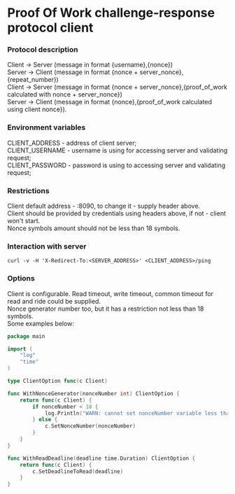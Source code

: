 # Proof Of Work challenge-response protocol client

### Protocol description
Client -> Server (message in format {username},{nonce})  
Server -> Client (message in format {nonce + server_nonce},{repeat_number})   
Client -> Server (message in format {nonce + server_nonce},{proof_of_work calculated with nonce + server_nonce})   
Server -> Client (message in format {nonce},{proof_of_work calculated using client nonce}).

### Environment variables
CLIENT_ADDRESS - address of client server;   
CLIENT_USERNAME - username is using for accessing server and validating request;   
CLIENT_PASSWORD - password is using to accessing server and validating request;   

### Restrictions
Client default address - :8090, to change it - supply header above.   
Client should be provided by credentials using headers above, if not - client won't start.   
Nonce symbols amount should not be less than 18 symbols.   

### Interaction with server
````
curl -v -H 'X-Redirect-To:<SERVER_ADDRESS>' <CLIENT_ADDRESS>/ping
````

### Options
Client is configurable. Read timeout, write timeout, common timeout for read and ride could be supplied.   
Nonce generator number too, but it has a restriction not less than 18 symbols.   
Some examples below:
````go
package main

import (
	"log"
	"time"
)

type ClientOption func(c Client)

func WithNonceGenerator(nonceNumber int) ClientOption {
	return func(c Client) {
		if nonceNumber < 18 {
			log.Println("WARN: cannot set nonceNumber variable less than 18")
		} else {
			c.SetNonceNumber(nonceNumber)
		}
	}
}

func WithReadDeadline(deadline time.Duration) ClientOption {
	return func(c Client) {
		c.SetDeadlineToRead(deadline)
	}
}
````